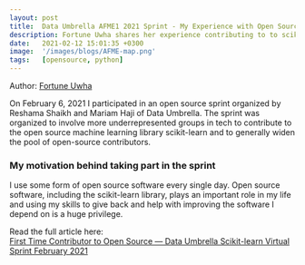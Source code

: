 ```yaml
---
layout: post
title:  Data Umbrella AFME1 2021 Sprint - My Experience with Open Source
description: Fortune Uwha shares her experience contributing to to scikit-learn for the first time. 
date:   2021-02-12 15:01:35 +0300
image:  '/images/blogs/AFME-map.png'
tags:   [opensource, python]
---
```


Author:  [Fortune Uwha](https://fortune-uwha.medium.com)

On February 6, 2021 I participated in an open source sprint organized by Reshama Shaikh and Mariam Haji of Data Umbrella. The sprint was organized to involve more underrepresented groups in tech to contribute to the open source machine learning library scikit-learn and to generally widen the pool of open-source contributors.

### My motivation behind taking part in the sprint
I use some form of open source software every single day. Open source software, including the scikit-learn library, plays an important role in my life and using my skills to give back and help with improving the software I depend on is a huge privilege.

Read the  full article here:  
[First Time Contributor to Open Source — Data Umbrella Scikit-learn Virtual Sprint February 2021](https://fortune-uwha.medium.com/first-time-contributor-to-open-source-data-umbrella-scikit-learn-virtual-sprint-february-2021-362208ba0710)

